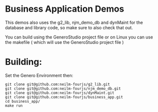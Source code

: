 # Business Application Demos
This demos also uses the g2_lib, njm_demo_db and dynMaint for the database and library code, so make sure to also check that out.

You can build using the GeneroStudio project file or on Linux you can use the makefile ( which will use the GeneroStudio project file )

# Building:
Set the Genero Environment then:
```
git clone git@github.com:neilm-fourjs/g2_lib.git
git clone git@github.com:neilm-fourjs/njm_demo_db.git
git clone git@github.com:neilm-fourjs/dynMaint.git
git clone git@github.com:neilm-fourjs/business_app.git
cd business_app/
make run
```
